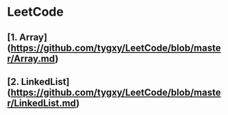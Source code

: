 # LeetCode

## [1. Array]  (https://github.com/tygxy/LeetCode/blob/master/Array.md)
## [2. LinkedList]  (https://github.com/tygxy/LeetCode/blob/master/LinkedList.md)